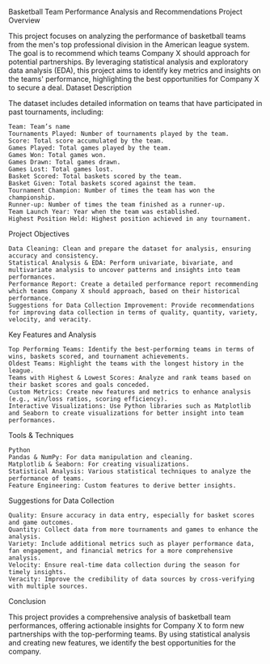 Basketball Team Performance Analysis and Recommendations
Project Overview

This project focuses on analyzing the performance of basketball teams from the men's top professional division in the American league system. The goal is to recommend which teams Company X should approach for potential partnerships. By leveraging statistical analysis and exploratory data analysis (EDA), this project aims to identify key metrics and insights on the teams' performance, highlighting the best opportunities for Company X to secure a deal.
Dataset Description

The dataset includes detailed information on teams that have participated in past tournaments, including:

    Team: Team’s name
    Tournaments Played: Number of tournaments played by the team.
    Score: Total score accumulated by the team.
    Games Played: Total games played by the team.
    Games Won: Total games won.
    Games Drawn: Total games drawn.
    Games Lost: Total games lost.
    Basket Scored: Total baskets scored by the team.
    Basket Given: Total baskets scored against the team.
    Tournament Champion: Number of times the team has won the championship.
    Runner-up: Number of times the team finished as a runner-up.
    Team Launch Year: Year when the team was established.
    Highest Position Held: Highest position achieved in any tournament.

Project Objectives

    Data Cleaning: Clean and prepare the dataset for analysis, ensuring accuracy and consistency.
    Statistical Analysis & EDA: Perform univariate, bivariate, and multivariate analysis to uncover patterns and insights into team performances.
    Performance Report: Create a detailed performance report recommending which teams Company X should approach, based on their historical performance.
    Suggestions for Data Collection Improvement: Provide recommendations for improving data collection in terms of quality, quantity, variety, velocity, and veracity.

Key Features and Analysis

    Top Performing Teams: Identify the best-performing teams in terms of wins, baskets scored, and tournament achievements.
    Oldest Teams: Highlight the teams with the longest history in the league.
    Teams with Highest & Lowest Scores: Analyze and rank teams based on their basket scores and goals conceded.
    Custom Metrics: Create new features and metrics to enhance analysis (e.g., win/loss ratios, scoring efficiency).
    Interactive Visualizations: Use Python libraries such as Matplotlib and Seaborn to create visualizations for better insight into team performances.

Tools & Techniques

    Python
    Pandas & NumPy: For data manipulation and cleaning.
    Matplotlib & Seaborn: For creating visualizations.
    Statistical Analysis: Various statistical techniques to analyze the performance of teams.
    Feature Engineering: Custom features to derive better insights.

Suggestions for Data Collection

    Quality: Ensure accuracy in data entry, especially for basket scores and game outcomes.
    Quantity: Collect data from more tournaments and games to enhance the analysis.
    Variety: Include additional metrics such as player performance data, fan engagement, and financial metrics for a more comprehensive analysis.
    Velocity: Ensure real-time data collection during the season for timely insights.
    Veracity: Improve the credibility of data sources by cross-verifying with multiple sources.

Conclusion

This project provides a comprehensive analysis of basketball team performances, offering actionable insights for Company X to form new partnerships with the top-performing teams. By using statistical analysis and creating new features, we identify the best opportunities for the company.
